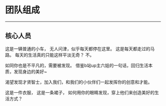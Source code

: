 # 团队组成
---
## 核心人员

这是一辆普通的小车，
无人问津，似乎每天都停在这里。
这是每天都走过的马路。 
每天的生活真的只能这样平淡无奇？
不。

如同你也是不平凡的，需要被发现。
借鉴b站up主六娃的一句话，回归生活本质，发现身边的美好~ 

渴望发现才贤智士，加入我们，和我们的小伙伴们一起发挥你的创意和才能。 

这是一件衣服，
这是一条裙子，
如何用你的眼睛发现，穿上他们来创造美好的生活方式？
 